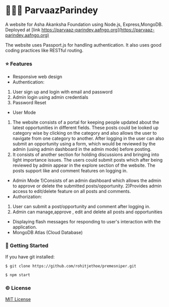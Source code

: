 # 👨🏽‍💻 ParvaazParindey
A website for Asha Akanksha Foundation using Node.js, Express,MongoDB. Deployed at [link https://parvaaz-parindey.aafngo.org](https://parvaaz-parindey.aafngo.org)

The website uses Passport.js for handling authentication. It also uses good coding practices like RESTful routing.

### :star: Features
- Responsive web design
- Authentication:
1) User sign up and login with email and password
2) Admin login using admin credentials
3) Password Reset
- User Mode
1) The website consists of a portal for keeping people updated about the latest opportunities in different fields. These posts could be looked up category wise by clicking on the category and also allows the user to navigate from one category to another.
After logging in the user can also submit an opportunity using a form, which would be reviewed by the admin (using admin dashboard in the admin mode) before posting.
2) It consists of another section for holding discussions and bringing into light importance issues. The users could submit posts which after being reviewed by admin appear in the explore section of the website. The posts support like and comment features on logging in.
- Admin Mode
1)Consists of an admin dashboard which allows the admin to approve or delete the submitted posts/opportunity.
2)Provides admin access to edit/delete feature on all posts and comments.
- Authorization:
1) User can submit a post/opportunity and comment after logging in.
2) Admin can manage,approve , edit and delete all posts and opportunities
- Displaying flash messages for responding to user's interaction with the application.
- MongoDB Atlas (Cloud Database)

### :rocket: Getting Started
If you have git installed: 
```sh
$ git clone https://github.com/rohitjethoe/premesniper.git
```
```sh
$ npm start
```

### :copyright: License
[MIT License](http://opensource.org/licenses/MIT)
